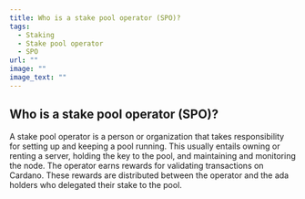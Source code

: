```yaml
---
title: Who is a stake pool operator (SPO)?
tags:
  - Staking
  - Stake pool operator
  - SPO
url: ""
image: ""
image_text: ""
---
```


## Who is a stake pool operator (SPO)?

A stake pool operator is a person or organization that takes responsibility for setting up and keeping a pool running. This usually entails owning or renting a server, holding the key to the pool, and maintaining and monitoring the node. The operator earns rewards for validating transactions on Cardano. These rewards are distributed between the operator and the ada holders who delegated their stake to the pool.
